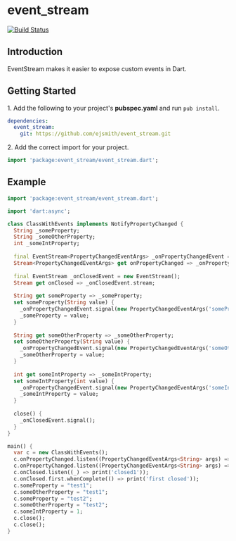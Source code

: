 event_stream
============

[![Build Status](https://drone.io/github.com/ejsmith/event_stream/status.png)](https://github.com/ejsmith/event_stream/latest)

## Introduction ##

EventStream makes it easier to expose custom events in Dart.

## Getting Started ##

1\. Add the following to your project's **pubspec.yaml** and run
```pub install```.

```yaml
dependencies:
  event_stream:
    git: https://github.com/ejsmith/event_stream.git
```

2\. Add the correct import for your project.

```dart
import 'package:event_stream/event_stream.dart';
```

## Example ##

```dart
import 'package:event_stream/event_stream.dart';

import 'dart:async';

class ClassWithEvents implements NotifyPropertyChanged {
  String _someProperty;
  String _someOtherProperty;
  int _someIntProperty;
  
  final EventStream<PropertyChangedEventArgs> _onPropertyChangedEvent = new EventStream<PropertyChangedEventArgs>();
  Stream<PropertyChangedEventArgs> get onPropertyChanged => _onPropertyChangedEvent.stream;
  
  final EventStream _onClosedEvent = new EventStream();
  Stream get onClosed => _onClosedEvent.stream;
  
  String get someProperty => _someProperty;
  set someProperty(String value) {
    _onPropertyChangedEvent.signal(new PropertyChangedEventArgs('someProperty', value));
    _someProperty = value;
  }
  
  String get someOtherProperty => _someOtherProperty;
  set someOtherProperty(String value) {
    _onPropertyChangedEvent.signal(new PropertyChangedEventArgs('someOtherProperty', value));
    _someOtherProperty = value;
  }
  
  int get someIntProperty => _someIntProperty;
  set someIntProperty(int value) {
    _onPropertyChangedEvent.signal(new PropertyChangedEventArgs('someIntProperty', value));
    _someIntProperty = value;
  }
  
  close() {
    _onClosedEvent.signal();
  }
}

main() {
  var c = new ClassWithEvents();
  c.onPropertyChanged.listen((PropertyChangedEventArgs<String> args) => print('listen1: name=${args.propertyName} value=${args.value} type=${args.value.runtimeType}'));
  c.onPropertyChanged.listen((PropertyChangedEventArgs<String> args) => print('listen2: name=${args.propertyName} value=${args.value} type=${args.value.runtimeType}'));
  c.onClosed.listen((_) => print('closed1'));
  c.onClosed.first.whenComplete(() => print('first closed'));
  c.someProperty = "test1";
  c.someOtherProperty = "test1";
  c.someProperty = "test2";
  c.someOtherProperty = "test2";
  c.someIntProperty = 1;
  c.close();
  c.close();
}
```
